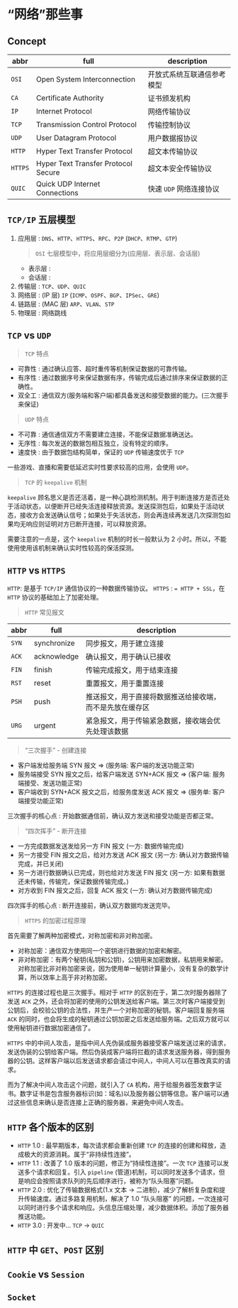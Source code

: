 # “网络”那些事

## Concept

| abbr      | full  | description
| --        | --    | --
| `OSI`     | Open System Interconnection           | 开放式系统互联通信参考模型
| `CA`      | Certificate Authority                 | 证书颁发机构
| `IP`      | Internet Protocol                     | 网络传输协议
| `TCP`     | Transmission Control Protocol         | 传输控制协议
| `UDP`     | User Datagram Protocol                | 用户数据报协议
| `HTTP`    | Hyper Text Transfer Protocol          | 超文本传输协议
| `HTTPS`   | Hyper Text Transfer Protocol Secure   | 超文本安全传输协议
| `QUIC`    | Quick UDP Internet Connections        | 快速 `UDP` 网络连接协议

## `TCP/IP` 五层模型

1. 应用层 : `DNS`、`HTTP`、`HTTPS`、`RPC`、`P2P` (`DHCP`、`RTMP`、`GTP`)
    > `OSI` 七层模型中，将应用层细分为(应用层、表示层、会话层)
    * 表示层 : 
    * 会话层 : 
2. 传输层 : `TCP`、`UDP`、`QUIC`
3. 网络层 : (IP 层) `IP` (`ICMP`、`OSPF`、`BGP`、`IPSec`、`GRE`)
4. 链路层 : (MAC 层) `ARP`、`VLAN`、`STP`
5. 物理层 : 网络跳线

## `TCP` vs `UDP`
  
> `TCP` 特点
  
  * 可靠性 : 通过确认应答、超时重传等机制保证数据的可靠传输。
  * 有序性 : 通过数据序号来保证数据有序，传输完成后通过排序来保证数据的正确性。
  * 双全工 : 通信双方(服务端和客户端)都具备发送和接受数据的能力。(三次握手来保证)
  
> `UDP` 特点

  * 不可靠 : 通信通信双方不需要建立连接，不能保证数据准确送达。
  * 无序性 : 每次发送的数据包相互独立，没有特定的顺序。
  * 速度快 : 由于数据包结构简单，保证的 `UDP` 传输速度优于 `TCP`
  
  一些游戏、直播和需要低延迟实时性要求较高的应用，会使用 `UDP`。
  
> `TCP` 的 `keepalive` 机制

  `keepalive` 顾名思义是否还活着，是一种心跳检测机制。用于判断连接方是否还处于活动状态，以便断开已经失活连接释放资源。发送探测包后，如果处于活动状态，接收方会发送确认信号；如果处于失活状态，则会再连续再发送几次探测包如果均无响应则证明对方已断开连接，可以释放资源。
  
  需要注意的一点是，这个 `keepalive` 机制的时长一般默认为 2 小时。所以，不能使用使用该机制来确认实时性较高的保活探测。

## `HTTP` vs `HTTPS`

  `HTTP`: 是基于 `TCP/IP` 通信协议的一种数据传输协议。
  `HTTPS` : `= HTTP + SSL`，在 `HTTP` 协议的基础加上了加密处理。
  
> `HTTP` 常见报文

  | abbr    | full  | description
  | --      | --    | --
  | `SYN`   | synchronize   | 同步报文，用于建立连接
  | `ACK`   | acknowledge   | 确认报文，用于确认已接收
  | `FIN`   | finish        | 传输完成报文，用于结束连接
  | `RST`   | reset         | 重置报文，用于重置连接
  | `PSH`   | push          | 推送报文，用于直接将数据推送给接收端，而不是先放在缓存区
  | `URG`   | urgent        | 紧急报文，用于传输紧急数据，接收端会优先处理该数据
  
> “三次握手” - 创建连接
  * 客户端发给服务端 SYN 报文 => (服务端: 客户端的发送功能正常)
  * 服务端接受 SYN 报文之后，给客户端发送 SYN+ACK 报文 => (客户端: 服务端接受、发送功能正常)
  * 客户端收到 SYN+ACK 报文之后，给服务度发送 ACK 报文 => (服务单: 客户端接受功能正常)
  
  三次握手的核心点 : 开始数据通信前，确认双方发送和接受功能是否都正常。
  
> “四次挥手” - 断开连接
  * 一方完成数据发送发给另一方 FIN 报文 (一方: 数据传输完成)
  * 另一方接受 FIN 报文之后，给对方发送 ACK 报文 (另一方: 确认对方数据传输完成，并已关闭)
  * 另一方进行数据确认已完成，则也给对方发送 FIN 报文 (另一方: 如果有数据还未传输，传输完，保证数据传输完成。)
  * 对方收到 FIN 报文之后，回复 ACK 报文 (一方: 确认对方数据传输完成)
  
  四次挥手的核心点 : 断开连接前，确认双方数据均发送完毕。

> `HTTPS` 的加密过程原理

  首先需要了解两种加密模式，对称加密和非对称加密。
  * 对称加密：通信双方使用同一个密钥进行数据的加密和解密。
  * 非对称加密：有两个秘钥(私钥和公钥)，公钥用来加密数据，私钥用来解密。对称加密比非对称加密来说，因为使用单一秘钥计算量小，没有复杂的数学计算，所以效率上高于非对称加密。
  
  `HTTPS` 的连接过程也是三次握手。相对于 `HTTP` 的区别在于，第二次时服务器除了发送 `ACK` 之外，还会将加密的使用的公钥发送给客户端。第三次时客户端接受到公钥后，会校验公钥的合法性，并生产一个对称加密的秘钥。客户端回复服务端 `ACK` 的同时，也会将生成的秘钥通过公钥加密之后发送给服务端。之后双方就可以使用秘钥进行数据加密通信了。 

  `HTTPS` 中的中间人攻击，是指中间人先伪装成服务器接受客户端发送过来的请求，发送伪装的公钥给客户端。然后伪装成客户端将拦截的请求发送服务器，得到服务器的公钥。这样客户端以后发送请求都会请过中间人，中间人可以在篡改真实的请求。
  
  而为了解决中间人攻击这个问题，就引入了 `CA` 机构，用于给服务器签发数字证书。数字证书是包含服务器标识(如：域名)以及服务器公钥等信息。客户端可以通过这些信息来确认是否连接上正确的服务器，来避免中间人攻击。

## `HTTP` 各个版本的区别

  * `HTTP` 1.0 : 最早期版本，每次请求都会重新创建 `TCP` 的连接的创建和释放，造成极大的资源消耗。属于“非持续性连接”。
  * `HTTP` 1.1 : 改善了 1.0 版本的问题，修正为“持续性连接”。一次 `TCP` 连接可以发送多个请求和回复。引入 `pipeline` (管道)机制，可以同时发送多个请求，但是响应会按照请求队列的先后顺序进行，被称为“队头阻塞”问题。
  * `HTTP` 2.0 : 优化了传输数据格式(1.x 文本 -> 二进制)，减少了解析复杂度和提升传输速度。通过多路复用机制，解决了 1.0 “队头阻塞” 的问题，一次连接可以同时进行多个请求和响应。头信息压缩处理，减少数据体积。添加了服务器推送功能。
  * `HTTP` 3.0 : 开发中... `TCP` -> `QUIC`

## `HTTP` 中 `GET`、`POST` 区别

## `Cookie` vs `Session`

## `Socket`